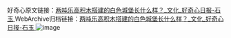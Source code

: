 好奇心原文链接：[两吨乐高积木搭建的白色城堡长什么样？_文化_好奇心日报-石玉 ](https://www.qdaily.com/articles/10034.html)
WebArchive归档链接：[两吨乐高积木搭建的白色城堡长什么样？_文化_好奇心日报-石玉 ](http://web.archive.org/web/20190623155516/https://www.qdaily.com/articles/10034.html)
![image](http://ww3.sinaimg.cn/large/007d5XDply1g3vuwe9qhej30u02bj1kx)